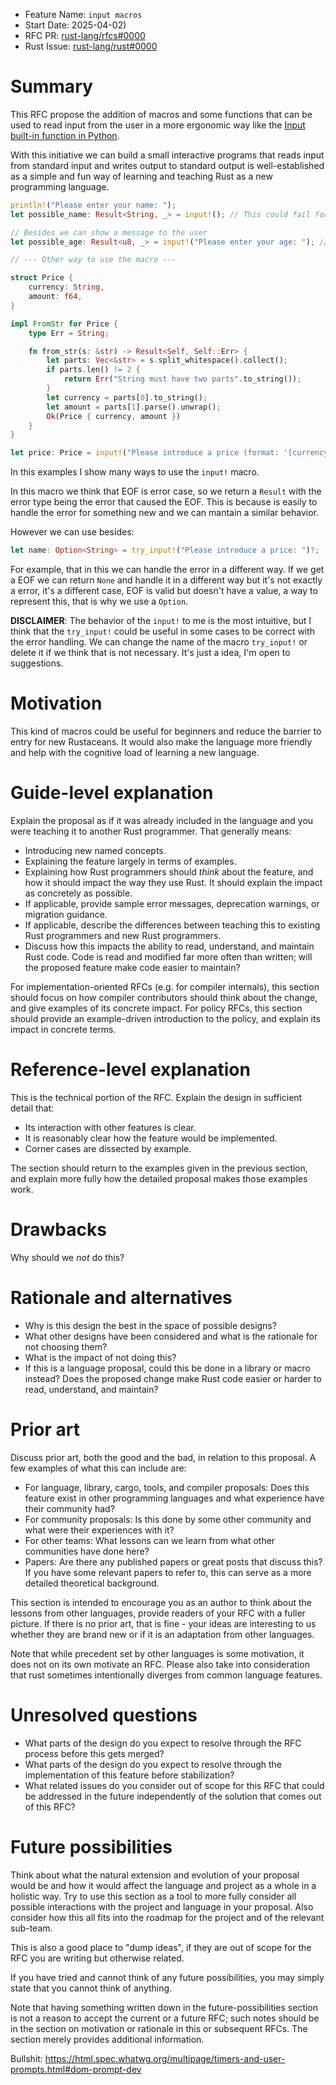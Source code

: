 - Feature Name: `input macros`
- Start Date: 2025-04-02)
- RFC PR: [rust-lang/rfcs#0000](https://github.com/rust-lang/rfcs/pull/0000)
- Rust Issue: [rust-lang/rust#0000](https://github.com/rust-lang/rust/issues/0000)

# Summary
[summary]: #summary

This RFC propose the addition of macros and some functions that can be used to read input from the user in a more ergonomic way like the [Input built-in function in Python](https://peps.python.org/pep-3111/). 

With this initiative we can build a small interactive programs that reads input from standard input and writes output to standard output is well-established as a simple and fun way of learning and teaching Rust as a new programming language. 

```rust
println!("Please enter your name: ");
let possible_name: Result<String, _> = input!(); // This could fail for example if the user closes the input stream

// Besides we can show a message to the user
let possible_age: Result<u8, _> = input!("Please enter your age: "); // This could fail for example if the user enters a string instead of a number in the range of u8

// --- Other way to use the macro ---

struct Price {
    currency: String,
    amount: f64,
}

impl FromStr for Price {
    type Err = String;

    fn from_str(s: &str) -> Result<Self, Self::Err> {
        let parts: Vec<&str> = s.split_whitespace().collect();
        if parts.len() != 2 {
            return Err("String must have two parts".to_string());
        }
        let currency = parts[0].to_string();
        let amount = parts[1].parse().unwrap();
        Ok(Price { currency, amount })
    }
}

let price: Price = input!("Please introduce a price (format: '[currency] [amount]'): ")?; // This could fail for example if the input is reading from a pipe and we delete the file whose descriptor is being read meanwhile the program is running

```

In this examples I show many ways to use the `input!` macro.

In this macro we think that EOF is error case, so we return a `Result` with the error type being the error that caused the EOF. This is because is easily to handle the error for something new and we can mantain a similar behavior.

However we can use besides:

```rust
let name: Option<String> = try_input!("Please introduce a price: ")?;
```

For example, that in this we can handle the error in a different way.
If we get a EOF we can return `None` and handle it in a different way but it's not exactly a error, it's a different case, EOF is valid but doesn't have a value, a way to represent this, that is why we use a `Option`.

**DISCLAIMER**: The behavior of the `input!` to me is the most intuitive, but I think that the `try_input!` could be useful in some cases to be correct with the error handling. We can change the name of the macro `try_input!` or delete it if we think that is not necessary. It's just a idea, I'm open to suggestions.

# Motivation
[motivation]: #motivation

This kind of macros could be useful for beginners and reduce the barrier to entry for new Rustaceans. It would also make the language more friendly and help with the cognitive load of learning a new language.

# Guide-level explanation
[guide-level-explanation]: #guide-level-explanation

Explain the proposal as if it was already included in the language and you were teaching it to another Rust programmer. That generally means:

- Introducing new named concepts.
- Explaining the feature largely in terms of examples.
- Explaining how Rust programmers should *think* about the feature, and how it should impact the way they use Rust. It should explain the impact as concretely as possible.
- If applicable, provide sample error messages, deprecation warnings, or migration guidance.
- If applicable, describe the differences between teaching this to existing Rust programmers and new Rust programmers.
- Discuss how this impacts the ability to read, understand, and maintain Rust code. Code is read and modified far more often than written; will the proposed feature make code easier to maintain?

For implementation-oriented RFCs (e.g. for compiler internals), this section should focus on how compiler contributors should think about the change, and give examples of its concrete impact. For policy RFCs, this section should provide an example-driven introduction to the policy, and explain its impact in concrete terms.

# Reference-level explanation
[reference-level-explanation]: #reference-level-explanation

This is the technical portion of the RFC. Explain the design in sufficient detail that:

- Its interaction with other features is clear.
- It is reasonably clear how the feature would be implemented.
- Corner cases are dissected by example.

The section should return to the examples given in the previous section, and explain more fully how the detailed proposal makes those examples work.

# Drawbacks
[drawbacks]: #drawbacks

Why should we *not* do this?

# Rationale and alternatives
[rationale-and-alternatives]: #rationale-and-alternatives

- Why is this design the best in the space of possible designs?
- What other designs have been considered and what is the rationale for not choosing them?
- What is the impact of not doing this?
- If this is a language proposal, could this be done in a library or macro instead? Does the proposed change make Rust code easier or harder to read, understand, and maintain?

# Prior art
[prior-art]: #prior-art

Discuss prior art, both the good and the bad, in relation to this proposal.
A few examples of what this can include are:

- For language, library, cargo, tools, and compiler proposals: Does this feature exist in other programming languages and what experience have their community had?
- For community proposals: Is this done by some other community and what were their experiences with it?
- For other teams: What lessons can we learn from what other communities have done here?
- Papers: Are there any published papers or great posts that discuss this? If you have some relevant papers to refer to, this can serve as a more detailed theoretical background.

This section is intended to encourage you as an author to think about the lessons from other languages, provide readers of your RFC with a fuller picture.
If there is no prior art, that is fine - your ideas are interesting to us whether they are brand new or if it is an adaptation from other languages.

Note that while precedent set by other languages is some motivation, it does not on its own motivate an RFC.
Please also take into consideration that rust sometimes intentionally diverges from common language features.

# Unresolved questions
[unresolved-questions]: #unresolved-questions

- What parts of the design do you expect to resolve through the RFC process before this gets merged?
- What parts of the design do you expect to resolve through the implementation of this feature before stabilization?
- What related issues do you consider out of scope for this RFC that could be addressed in the future independently of the solution that comes out of this RFC?

# Future possibilities
[future-possibilities]: #future-possibilities

Think about what the natural extension and evolution of your proposal would
be and how it would affect the language and project as a whole in a holistic
way. Try to use this section as a tool to more fully consider all possible
interactions with the project and language in your proposal.
Also consider how this all fits into the roadmap for the project
and of the relevant sub-team.

This is also a good place to "dump ideas", if they are out of scope for the
RFC you are writing but otherwise related.

If you have tried and cannot think of any future possibilities,
you may simply state that you cannot think of anything.

Note that having something written down in the future-possibilities section
is not a reason to accept the current or a future RFC; such notes should be
in the section on motivation or rationale in this or subsequent RFCs.
The section merely provides additional information.

Bullshit:
https://html.spec.whatwg.org/multipage/timers-and-user-prompts.html#dom-prompt-dev